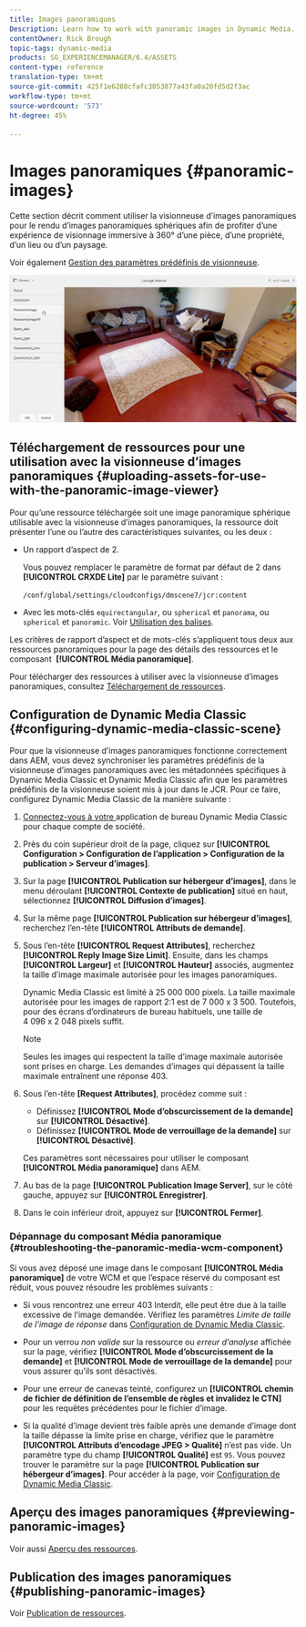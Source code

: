 ```yaml
---
title: Images panoramiques
Description: Learn how to work with panoramic images in Dynamic Media.
contentOwner: Rick Brough
topic-tags: dynamic-media
products: SG_EXPERIENCEMANAGER/6.4/ASSETS
content-type: reference
translation-type: tm+mt
source-git-commit: 425f1e6288cfafc3053877a43fa0a20fd5d2f3ac
workflow-type: tm+mt
source-wordcount: '573'
ht-degree: 45%

---
```



# Images panoramiques {#panoramic-images}

Cette section décrit comment utiliser la visionneuse d’images panoramiques pour le rendu d’images panoramiques sphériques afin de profiter d’une expérience de visionnage immersive à 360° d’une pièce, d’une propriété, d’un lieu ou d’un paysage.

Voir également [Gestion des paramètres prédéfinis de visionneuse](managing-viewer-presets.md).

![panoramic-image2](assets/panoramic-image2.png)

## Téléchargement de ressources pour une utilisation avec la visionneuse d’images panoramiques {#uploading-assets-for-use-with-the-panoramic-image-viewer}

Pour qu’une ressource téléchargée soit une image panoramique sphérique utilisable avec la visionneuse d’images panoramiques, la ressource doit présenter l’une ou l’autre des caractéristiques suivantes, ou les deux :

* Un rapport d’aspect de 2.

   Vous pouvez remplacer le paramètre de format par défaut de 2 dans **[!UICONTROL CRXDE Lite]** par le paramètre suivant :

   `/conf/global/settings/cloudconfigs/dmscene7/jcr:content`

* Avec les mots-clés `equirectangular`, ou `spherical` et `panorama`, ou `spherical` et `panoramic`. Voir [Utilisation des balises](/help/sites-authoring/tags.md).

Les critères de rapport d’aspect et de mots-clés s’appliquent tous deux aux ressources panoramiques pour la page des détails des ressources et le composant  **[!UICONTROL Média panoramique]**.

Pour télécharger des ressources à utiliser avec la visionneuse d’images panoramiques, consultez [Téléchargement de ressources](managing-assets-touch-ui.md#uploading-assets).

## Configuration de Dynamic Media Classic {#configuring-dynamic-media-classic-scene}

Pour que la visionneuse d’images panoramiques fonctionne correctement dans AEM, vous devez synchroniser les paramètres prédéfinis de la visionneuse d’images panoramiques avec les métadonnées spécifiques à Dynamic Media Classic et Dynamic Media Classic afin que les paramètres prédéfinis de la visionneuse soient mis à jour dans le JCR. Pour ce faire, configurez Dynamic Media Classic de la manière suivante :

1. [Connectez-vous à votre ](https://experienceleague.adobe.com/docs/dynamic-media-classic/using/intro/dynamic-media-classic-desktop-app.html?lang=en#system-requirements-dmc-app) application de bureau Dynamic Media Classic pour chaque compte de société.

1. Près du coin supérieur droit de la page, cliquez sur **[!UICONTROL Configuration > Configuration de l’application > Configuration de la publication > Serveur d’images]**.
1. Sur la page **[!UICONTROL Publication sur hébergeur d’images]**, dans le menu déroulant **[!UICONTROL Contexte de publication]** situé en haut, sélectionnez **[!UICONTROL Diffusion d’images]**.

1. Sur la même page **[!UICONTROL Publication sur hébergeur d’images]**, recherchez l’en-tête **[!UICONTROL Attributs de demande]**.
1. Sous l’en-tête **[!UICONTROL Request Attributes]**, recherchez **[!UICONTROL Reply Image Size Limit]**. Ensuite, dans les champs **[!UICONTROL Largeur]** et **[!UICONTROL Hauteur]** associés, augmentez la taille d’image maximale autorisée pour les images panoramiques.

   Dynamic Media Classic est limité à 25 000 000 pixels. La taille maximale autorisée pour les images de rapport 2:1 est de 7 000 x 3 500. Toutefois, pour des écrans d’ordinateurs de bureau habituels, une taille de 4 096 x 2 048 pixels suffit.

   >[!NOTE]
   >
   >Seules les images qui respectent la taille d’image maximale autorisée sont prises en charge. Les demandes d’images qui dépassent la taille maximale entraînent une réponse 403.

1. Sous l’en-tête **[Request Attributes]**, procédez comme suit :

   * Définissez **[!UICONTROL Mode d’obscurcissement de la demande]** sur **[!UICONTROL Désactivé]**.
   * Définissez **[!UICONTROL Mode de verrouillage de la demande]** sur **[!UICONTROL Désactivé]**.

   Ces paramètres sont nécessaires pour utiliser le composant **[!UICONTROL Média panoramique]** dans AEM.

1. Au bas de la page **[!UICONTROL Publication Image Server]**, sur le côté gauche, appuyez sur **[!UICONTROL Enregistrer]**.

1. Dans le coin inférieur droit, appuyez sur **[!UICONTROL Fermer]**.

### Dépannage du composant Média panoramique {#troubleshooting-the-panoramic-media-wcm-component}

Si vous avez déposé une image dans le composant **[!UICONTROL Média panoramique]** de votre WCM et que l’espace réservé du composant est réduit, vous pouvez résoudre les problèmes suivants :

* Si vous rencontrez une erreur 403 Interdit, elle peut être due à la taille excessive de l’image demandée. Vérifiez les paramètres *Limite de taille de l’image de réponse* dans [Configuration de Dynamic Media Classic](#configuring-dynamic-media-classic-scene).

* Pour un verrou *non valide* sur la ressource ou *erreur d’analyse* affichée sur la page, vérifiez **[!UICONTROL Mode d’obscurcissement de la demande]** et **[!UICONTROL Mode de verrouillage de la demande]** pour vous assurer qu’ils sont désactivés.
* Pour une erreur de canevas teinté, configurez un **[!UICONTROL chemin de fichier de définition de l’ensemble de règles et invalidez le CTN]** pour les requêtes précédentes pour le fichier d’image.
* Si la qualité d’image devient très faible après une demande d’image dont la taille dépasse la limite prise en charge, vérifiez que le paramètre **[!UICONTROL Attributs d’encodage JPEG > Qualité]** n’est pas vide. Un paramètre type du champ **[!UICONTROL Qualité]** est `95`. Vous pouvez trouver le paramètre sur la page **[!UICONTROL Publication sur hébergeur d’images]**. Pour accéder à la page, voir [Configuration de Dynamic Media Classic](#configuring-dynamic-media-classic-scene).

## Aperçu des images panoramiques {#previewing-panoramic-images}

Voir aussi [Aperçu des ressources](previewing-assets.md).

## Publication des images panoramiques    {#publishing-panoramic-images}

Voir [Publication de ressources](publishing-dynamicmedia-assets.md).

